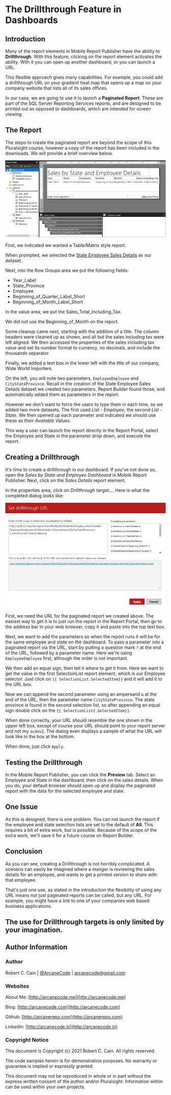 # The Drillthrough Feature in Dashboards

## Introduction

Many of the report elements in Mobile Report Publisher have the ability to **Drillthrough**. With this feature, clicking on the report element activates the ability. With it you can open up another dashboard, or you can launch a URL.

This flexible approach gives many capabilities. For example, you could add a drillthrough URL on your gradient heat map that opens up a map on your company website that lists all of its sales offices.

In our case, we are going to use it to launch a **Paginated Report**. These are part of the SQL Server Reporting Services reports, and are designed to be printed out as opposed to dashboards, which are intended for screen viewing.

## The Report

The steps to create the paginated report are beyond the scope of this Pluralsight course, however a copy of the report has been included in the downloads. We will provide a brief overview below.

![Drillthrough Report](./../images/drillthru-001.png)

First, we indicated we wanted a Table/Matrix style report.

When prompted, we selected the [State Employee Sales Details](../Datasets/../Advanced_Sales_by_Employee_State/07-Drillthru.md) as our dataset.

Next, into the Row Groups area we put the following fields:

* Year_Label
* State_Province
* Employee
* Beginning_of_Quarter_Label_Short
* Beginning_of_Month_Label_Short

In the value area, we put the Sales_Total_Including_Tax.

We did _not_ use the Beginning_of_Month on the report.

Some cleanup came next, starting with the addition of a title. The column headers were cleaned up as shown, and all but the sales including tax were left aligned. We then accessed the properties of the sales including tax value and set its  number format to currency, no decimals, and include the thousands separator.

Finally, we added a text box in the lower left with the title of our company, Wide World Importers.

On the left, you will note two parameters, `EmployeeEmployee` and `CityStateProvince`. Recall in the creation of the State Employee Sales Details dataset we created two parameters. Report Builder found those, and automatically added them as parameters in the report.

However we don't want to force the users to type them in each time, so we added two more datasets. The first used _List - Employee_, the second _List - State_. We then opened up each parameter and indicated we should use these as their _Available Values_.

This way a user can launch the report directly in the Report Portal, select the Employee and State in the parameter drop down, and execute the report.

## Creating a Drillthrough

It's time to create a drillthrough in our dashboard. If you've not done so, open the _Sales by State and Employee Dashboard_ in Mobile Report Publisher. Next, click on the _Sales Details_ report element.

In the properties area, click on _Drillthrough target..._. Here is what the completed dialog looks like:

![Drillthrough URL](./../images/drillthru-002.png)

First, we need the URL for the paginated report we created above. The easiest way to get it is to just run the report in the Report Portal, then go to the address bar in your web browser, copy it and paste into the top text box.

Next, we want to add the parameters so when the report runs it will be for the same employee and state on the dashboard. To pass a parameter into a paginated report via the URL, start by putting a question mark `?` at the end of the URL, followed by a parameter name. Here we're using `EmployeeEmployee` first, although the order is not important.

We then add an equal sign, then tell it where to get it from. Here we want to get the value in the first SelectionList report element, which is our Employee selector. Just click on `{{ SelectionList.SelectedItem}}` and it will add it to the URL box.

Now we can append the second parameter using an ampersand `&` at the end of the URL, then the parameter name `CityStateProvince`. The state province is found in the second selection list, so after appending an equal sign double click on the `{{ SelectionList2.SelectedItem}}`.

When done correctly, your URL should resemble the one shown in the upper left box, except of course your URL should point to your report server and not my `acdev2`. The dialog even displays a sample of what the URL will look like in the box at the bottom.

When done, just click `Apply`.

## Testing the Drillthrough

In the Mobile Report Publisher, you can click the **Preview** tab. Select an Employee and State in the dashboard, then click on the sales details. When you do, your default browser should open up and display the paginated report with the data for the selected employee and state.

## One Issue

As this is designed, there is one problem. You can not launch the report if the employee and state selection lists are set to the default of **All**. This requires a bit of extra work, but is possible. Because of the scope of the extra work, we'll save it for a future course on Report Builder.

## Conclusion

As you can see, creating a Drillthrough is not horribly complicated. A scenario can easily be imagined where a manger is reviewing the sales details for an employee, and wants to get a printed version to share with that employee.

That's just one use, as stated in the introduction the flexibility of using any URL means not just paginated reports can be called, but any URL. For example, you might have a link to one of your companies web based business applications.

The use for Drillthrough targets is only limited by your imagination.
---

## Author Information

### Author

Robert C. Cain | [@ArcaneCode](https://twitter.com/arcanecode) | arcanecode@gmail.com

### Websites

About Me: [http://arcanecode.me](http://arcanecode.me)

Blog: [http://arcanecode.com](http://arcanecode.com)

Github: [http://arcanerepo.com](http://arcanerepo.com)

LinkedIn: [http://arcanecode.in](http://arcanecode.in)

### Copyright Notice

This document is Copyright (c) 2021 Robert C. Cain. All rights reserved.

The code samples herein is for demonstration purposes. No warranty or guarantee is implied or expressly granted.

This document may not be reproduced in whole or in part without the express written consent of the author and/or Pluralsight. Information within can be used within your own projects.
